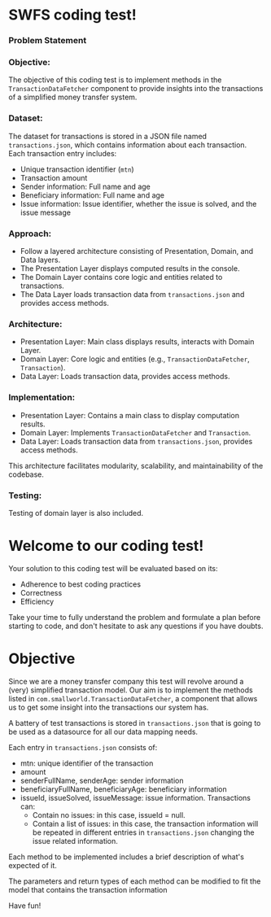 # SWFS coding test!

### Problem Statement

### Objective:
The objective of this coding test is to implement methods in the `TransactionDataFetcher` component to provide insights into the transactions of a simplified money transfer system.

### Dataset:
The dataset for transactions is stored in a JSON file named `transactions.json`, which contains information about each transaction. Each transaction entry includes:
- Unique transaction identifier (`mtn`)
- Transaction amount
- Sender information: Full name and age
- Beneficiary information: Full name and age
- Issue information: Issue identifier, whether the issue is solved, and the issue message

### Approach:
- Follow a layered architecture consisting of Presentation, Domain, and Data layers.
- The Presentation Layer displays computed results in the console.
- The Domain Layer contains core logic and entities related to transactions.
- The Data Layer loads transaction data from `transactions.json` and provides access methods.

### Architecture:
- Presentation Layer: Main class displays results, interacts with Domain Layer.
- Domain Layer: Core logic and entities (e.g., `TransactionDataFetcher`, `Transaction`).
- Data Layer: Loads transaction data, provides access methods.

### Implementation:
- Presentation Layer: Contains a main class to display computation results.
- Domain Layer: Implements `TransactionDataFetcher` and `Transaction`.
- Data Layer: Loads transaction data from `transactions.json`, provides access methods.

This architecture facilitates modularity, scalability, and maintainability of the codebase.

### Testing:
Testing of domain layer is also included.


# Welcome to our coding test!
Your solution to this coding test will be evaluated based on its:
 * Adherence to best coding practices
 * Correctness
 * Efficiency

Take your time to fully understand the problem and formulate a plan before starting to code, and don't hesitate to ask any questions if you have doubts.

# Objective

Since we are a money transfer company this test will revolve around a (very) simplified transaction model. Our aim is to implement the methods listed in `com.smallworld.TransactionDataFetcher`, a component that allows us to get some insight into the transactions our system has.

A battery of test transactions is stored in `transactions.json` that is going to be used as a datasource for all our data mapping needs.

Each entry in `transactions.json` consists of:
 * mtn: unique identifier of the transaction
 * amount
 * senderFullName, senderAge: sender information
 * beneficiaryFullName, beneficiaryAge: beneficiary information
 * issueId, issueSolved, issueMessage: issue information. Transactions can:
   * Contain no issues: in this case, issueId = null.
   * Contain a list of issues: in this case, the transaction information will be repeated in different entries in `transactions.json` changing the issue related information.

Each method to be implemented includes a brief description of what's expected of it.

The parameters and return types of each method can be modified to fit the model that contains the transaction information

Have fun!
